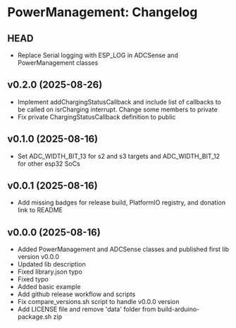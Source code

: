 PowerManagement: Changelog
==========================

HEAD
----

* Replace Serial logging with ESP_LOG in ADCSense and PowerManagement classes

v0.2.0 (2025-08-26)
------

* Implement addChargingStatusCallback and include list of callbacks to be called on isrCharging interrupt. Change some members to private
* Fix private ChargingStatusCallback definition to public

v0.1.0 (2025-08-16)
------

* Set ADC_WIDTH_BIT_13 for s2 and s3 targets and ADC_WIDTH_BIT_12 for other esp32 SoCs

v0.0.1 (2025-08-16)
------

* Add missing badges for release build, PlatformIO registry, and donation link to README

v0.0.0 (2025-08-16)
------

* Added PowerManagement and ADCSense classes and published first lib version v0.0.0
* Updated lib description
* Fixed library.json typo
* Fixed typo
* Added basic example
* Add github release workflow and scripts
* Fix compare_versions.sh script to handle v0.0.0 version
* Add LICENSE file and remove 'data' folder from build-arduino-package.sh zip
